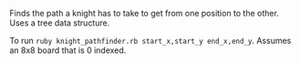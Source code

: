 Finds the path a knight has to take to get from one position to the other. Uses a tree data structure. 

To run `ruby knight_pathfinder.rb start_x,start_y end_x,end_y`. Assumes an 8x8 board that is 0 indexed.